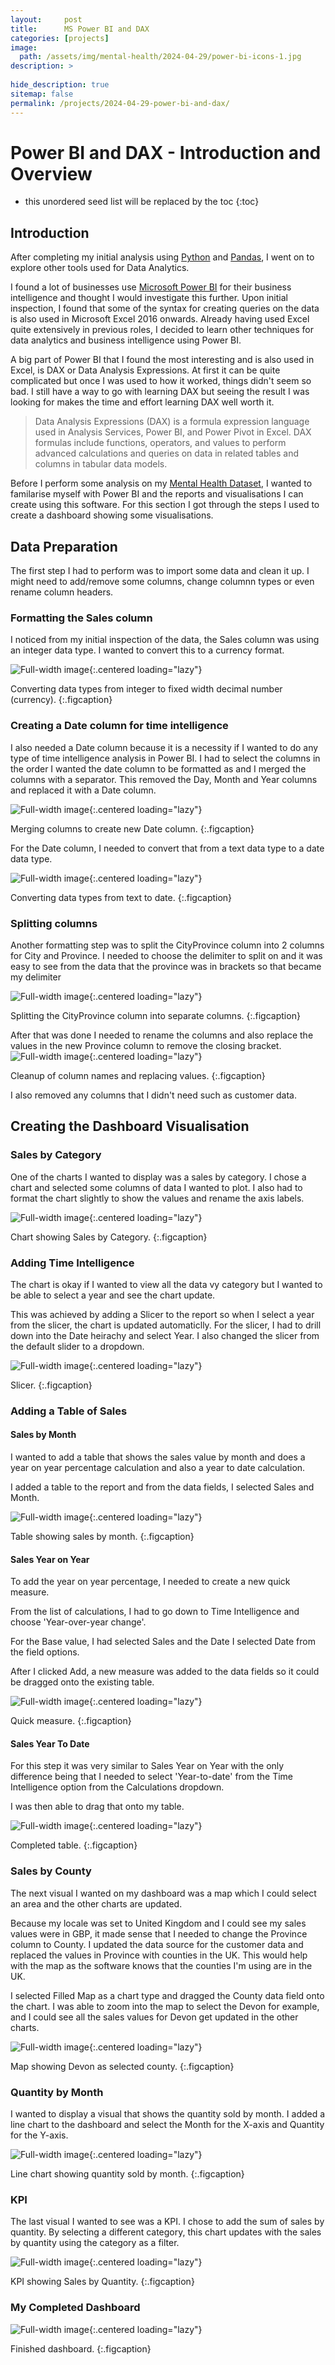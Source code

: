 ```yaml
---
layout:     post
title:      MS Power BI and DAX
categories: [projects]
image: 
  path: /assets/img/mental-health/2024-04-29/power-bi-icons-1.jpg
description: >
  
hide_description: true
sitemap: false
permalink: /projects/2024-04-29-power-bi-and-dax/
---
```

# Power BI and DAX - Introduction and Overview

* this unordered seed list will be replaced by the toc
{:toc}

## Introduction
After completing my initial analysis using [Python](https://www.python.org/) and [Pandas](https://pandas.pydata.org/), I went on to explore other tools used for Data Analytics.

I found a lot of businesses use [Microsoft Power BI](https://app.powerbi.com/) for their business intelligence and thought I would investigate this further. Upon initial inspection, I found that some of the syntax for creating queries on the data is also used in Microsoft Excel 2016 onwards. Already having used Excel quite extensively in previous roles, I decided to learn other techniques for data analytics and business intelligence using Power BI.

A big part of Power BI that I found the most interesting and is also used in Excel, is DAX or Data Analysis Expressions. At first it can be quite complicated but once I was used to how it worked, things didn't seem so bad. I still have a way to go with learning DAX but seeing the result I was looking for makes the time and effort learning DAX well worth it.

> Data Analysis Expressions (DAX) is a formula expression language used in Analysis Services, Power BI, and Power Pivot in Excel. DAX formulas include functions, operators, and values to perform advanced calculations and queries on data in related tables and columns in tabular data models.

Before I perform some analysis on my [Mental Health Dataset](https://adam-godfrey.github.io/data-analysis-portfolio/projects/2024-04-06-mental-health/), I wanted to familarise myself with Power BI and the reports and visualisations I can create using this software. For this section I got through the steps I used to create a dashboard showing some visualisations.

## Data Preparation
The first step I had to perform was to import some data and clean it up. I might need to add/remove some columns, change columnn types or even rename column headers.

### Formatting the Sales column
I noticed from my initial inspection of the data, the Sales column was using an integer data type. I wanted to convert this to a currency format.

![Full-width image](/data-analysis-portfolio/assets/img/mental-health/2024-04-29/change-type.png){:.centered loading="lazy"}

Converting data types from integer to fixed width decimal number (currency).
{:.figcaption}

### Creating a Date column for time intelligence
I also needed a Date column because it is a necessity if I wanted to do any type of time intelligence analysis in Power BI. I had to select the columns in the order I wanted the date column to be formatted as and I merged the columns with a separator. This removed the Day, Month and Year columns and replaced it with a Date column.

![Full-width image](/data-analysis-portfolio/assets/img/mental-health/2024-04-29/date-column.png){:.centered loading="lazy"}

Merging columns to create new Date column.
{:.figcaption}

For the Date column, I needed to convert that from a text data type to a date data type.

![Full-width image](/data-analysis-portfolio/assets/img/mental-health/2024-04-29/date-type.png){:.centered loading="lazy"}

Converting data types from text to date.
{:.figcaption}

### Splitting columns
Another formatting step was to split the CityProvince column into 2 columns for City and Province. I needed to choose the delimiter to split on and it was easy to see from the data that the province was in brackets so that became my delimiter

![Full-width image](/data-analysis-portfolio/assets/img/mental-health/2024-04-29/delimiter.png){:.centered loading="lazy"}

Splitting the CityProvince column into separate columns.
{:.figcaption}

After that was done I needed to rename the columns and also replace the values in the new Province column to remove the closing bracket.
![Full-width image](/data-analysis-portfolio/assets/img/mental-health/2024-04-29/replace-values.png){:.centered loading="lazy"}

Cleanup of column names and replacing values.
{:.figcaption}

I also removed any columns that I didn't need such as customer data.

## Creating the Dashboard Visualisation

### Sales by Category
One of the charts I wanted to display was a sales by category. I chose a chart and selected some columns of data I wanted to plot. I also had to format the chart slightly to show the values and rename the axis labels.

![Full-width image](/data-analysis-portfolio/assets/img/mental-health/2024-04-29/sales-by-category.png){:.centered loading="lazy"}

Chart showing Sales by Category.
{:.figcaption}

### Adding Time Intelligence
The chart is okay if I wanted to view all the data vy category but I wanted to be able to select a year and see the chart update.

This was achieved by adding a Slicer to the report so when I select a year from the slicer, the chart is updated automaticlly. For the slicer, I had to drill down into the Date heirachy and select Year. I also changed the slicer from the default slider to a dropdown.

![Full-width image](/data-analysis-portfolio/assets/img/mental-health/2024-04-29/slicer.png){:.centered loading="lazy"}

Slicer.
{:.figcaption}

### Adding a Table of Sales

#### Sales by Month
I wanted to add a table that shows the sales value by month and does a year on year percentage calculation and also a year to date calculation.

I added a table to the report and from the data fields, I selected Sales and Month.

![Full-width image](/data-analysis-portfolio/assets/img/mental-health/2024-04-29/table-of-sales.png){:.centered loading="lazy"}

Table showing sales by month.
{:.figcaption}

#### Sales Year on Year
To add the year on year percentage, I needed to create a new quick measure. 

From the list of calculations, I had to go down to Time Intelligence and choose 'Year-over-year change'.

For the Base value, I had selected Sales and the Date I selected Date from the field options.

After I clicked Add, a new measure was added to the data fields so it could be dragged onto the existing table.

![Full-width image](/data-analysis-portfolio/assets/img/mental-health/2024-04-29/quick-measure.png){:.centered loading="lazy"}

Quick measure.
{:.figcaption}

#### Sales Year To Date
For this step it was very similar to Sales Year on Year with the only difference being that I needed to select 'Year-to-date' from the Time Intelligence option from the Calculations dropdown.

I was then able to drag that onto my table.

![Full-width image](/data-analysis-portfolio/assets/img/mental-health/2024-04-29/table.png){:.centered loading="lazy"}

Completed table.
{:.figcaption}

### Sales by County
The next visual I wanted on my dashboard was a map which I could select an area and the other charts are updated.

Because my locale was set to United Kingdom and I could see my sales values were in GBP, it made sense that I needed to change the Province column to County. I updated the data source for the customer data and replaced the values in Province with counties in the UK. This would help with the map as the software knows that the counties I'm using are in the UK.

I selected Filled Map as a chart type and dragged the County data field onto the chart. I was able to zoom into the map to select the Devon for example, and I could see all the sales values for Devon get updated in the other charts.

![Full-width image](/data-analysis-portfolio/assets/img/mental-health/2024-04-29/map.png){:.centered loading="lazy"}

Map showing Devon as selected county.
{:.figcaption}

### Quantity by Month
I wanted to display a visual that shows the quantity sold by month. I added a line chart to the dashboard and select the Month for the X-axis and Quantity for the Y-axis.

![Full-width image](/data-analysis-portfolio/assets/img/mental-health/2024-04-29/line-chart.png){:.centered loading="lazy"}

Line chart showing quantity sold by month.
{:.figcaption}

### KPI
The last visual I wanted to see was a KPI. I chose to add the sum of sales by quantity.  By selecting a different category, this chart updates with the sales by quantity using the category as a filter.

![Full-width image](/data-analysis-portfolio/assets/img/mental-health/2024-04-29/KPI.png){:.centered loading="lazy"}

KPI showing Sales by Quantity.
{:.figcaption}

### My Completed Dashboard
![Full-width image](/data-analysis-portfolio/assets/img/mental-health/2024-04-29/dashboard.png){:.centered loading="lazy"}

Finished dashboard.
{:.figcaption}